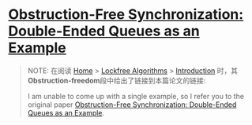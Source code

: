 # [Obstruction-Free Synchronization: Double-Ended Queues as an Example](http://www.cs.brown.edu/~mph/HerlihyLM03/main.pdf)



> NOTE: 在阅读 [Home](http://www.1024cores.net/home)‎ > ‎[Lockfree Algorithms](http://www.1024cores.net/home/lock-free-algorithms)‎ > ‎[Introduction](http://www.1024cores.net/home/lock-free-algorithms/introduction) 时，其**Obstruction-freedom**段中给出了链接到本篇论文的链接: 
>
> I am unable to come up with a single example, so I refer you to the original paper [Obstruction-Free Synchronization: Double-Ended Queues as an Example](http://www.cs.brown.edu/~mph/HerlihyLM03/main.pdf).